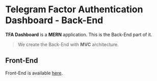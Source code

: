 # Telegram Factor Authentication Dashboard - Back-End

**TFA Dashboard** is a **MERN** application. This is the Back-End part of it.

> We create the Back-End with **MVC** architecture.

## Front-End

Front-End is available [here](https://github.com/tfasoft/dashboard-frontend).